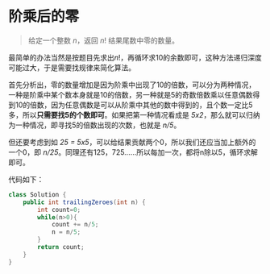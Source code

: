 # 阶乘后的零

> 给定一个整数 *n*，返回 *n*! 结果尾数中零的数量。

最简单的办法当然是按题目先求出*n*!，再循环求10的余数即可，这种方法递归深度可能过大，于是需要找规律来简化算法。

首先分析出，零的数量增加是因为阶乘中出现了10的倍数，可以分为两种情况，一种是阶乘中某个数本身就是10的倍数，另一种就是5的奇数倍数乘以任意偶数得到10的倍数，因为任意偶数是可以从阶乘中其他的数中得到的，且个数一定比5多，所以**只需要找5的个数即可**。如果把第一种情况看成是 *5x2*，那么就可以归纳为一种情况，即寻找5的倍数出现的次数，也就是 *n/5*。

但还要考虑到如 *25 = 5x5*，可以给结果贡献两个0，所以我们还应当加上额外的一个0，即 *n/25*。同理还有125，725……所以每加一次，都将n除以5，循环求解即可。

代码如下：

```java
class Solution {
    public int trailingZeroes(int n) {
        int count=0;
        while(n>0){
            count += n/5;
            n = n/5;
        }
        return count;
    }
}
```







